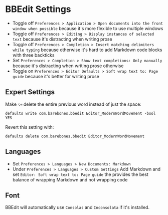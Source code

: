 # BBEdit Settings

- Toggle off `Preferences > Application > Open documents into the front window when possible` because it's more flexible to use multiple windows
- Toggle off `Preferences > Editing > Display instances of selected text` because it's distracting when writing prose
- Toggle off `Preferences > Completion > Insert matching delimiters while typing` because otherwise it's hard to add Markdown code blocks with three backticks
- Set `Preferences > Completion > Show text completions: Only manually` because it's distracting when writing prose otherwise
- Toggle on `Preferences > Editor Defaults > Soft wrap text to: Page guide` because it's better for writing prose

## Expert Settings

Make `⌥⌫` delete the entire previous word instead of just the space:

```
defaults write com.barebones.bbedit Editor_ModernWordMovement -bool YES
```

Revert this setting with:

```
defaults delete com.barebones.bbedit Editor_ModernWordMovement
```

## Languages

- Set `Preferences > Languages > New Documents: Markdown`
- Under `Preferences > Languages > Custom Settings` Add Markdown and set `Editor: Soft wrap text to: Page guide` the provides the best balance of wrapping Markdown and not wrapping code

## Font

BBEdit will automatically use `Consolas` and `Inconsolata` if it's installed.
